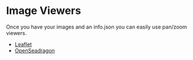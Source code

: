 # Image Viewers

Once you have your images and an info.json you can easily use pan/zoom viewers.

<!-- #todo:180 add statement here about the relationship between servers and clients. -->

- [Leaflet](leaflet.md)
- [OpenSeadragon](openseadragon.md)
